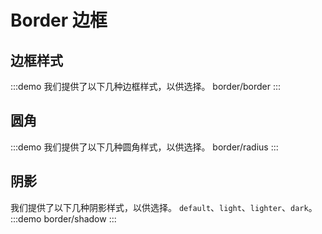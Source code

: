 # Border 边框
## 边框样式
:::demo 我们提供了以下几种边框样式，以供选择。
border/border
:::
## 圆角
:::demo 我们提供了以下几种圆角样式，以供选择。
border/radius
:::
## 阴影
我们提供了以下几种阴影样式，以供选择。
`default`、`light`、`lighter`、`dark`。
:::demo 
border/shadow
:::